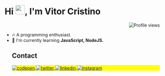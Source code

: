 <h1 align="left">Hi <img src="https://raw.githubusercontent.com/kaueMarques/kaueMarques/master/hi.gif" height="30px">, I'm Vitor Cristino</h1>
<p align="right"> <img src="https://komarev.com/ghpvc/?username=vitorcristino&color=blue" alt="Profile views" /> </p>

- 🔥  A programming enthusiast.
- 🔭  I'm currently learning **JavaScript, NodeJS.**
  <!--

<br><br>

## 🛠 &nbsp;Tech Stack

![JavaScript](https://img.shields.io/badge/-JavaScript-05122A?style=flat&logo=javascript)&nbsp;
![Node.js](https://img.shields.io/badge/-Node.js-05122A?style=flat&logo=node.js)&nbsp;
![HTML](https://img.shields.io/badge/-HTML-05122A?style=flat&logo=HTML5)&nbsp;
![CSS](https://img.shields.io/badge/-CSS-05122A?style=flat&logo=CSS3&logoColor=1572B6)&nbsp;
![React](https://img.shields.io/badge/-React-05122A?style=flat&logo=react)&nbsp;
![Git](https://img.shields.io/badge/-Git-05122A?style=flat&logo=git)&nbsp;
![GitHub](https://img.shields.io/badge/-GitHub-05122A?style=flat&logo=github)&nbsp;
![Markdown](https://img.shields.io/badge/-Markdown-05122A?style=flat&logo=markdown)&nbsp;
![Visual Studio Code](https://img.shields.io/badge/-Visual%20Studio%20Code-05122A?style=flat&logo=visual-studio-code&logoColor=007ACC)&nbsp;
![PostgreSQL](https://img.shields.io/badge/-PostgreSQL-05122A?style=flat&logo=postgresql)&nbsp;
![SQLite](https://img.shields.io/badge/-SQLite-05122A?style=flat&logo=sqlite)&nbsp;

<br><br><br>

## ⚙️ &nbsp;GitHub Analytics

<p align="left">
<img width="530em" src="https://github-readme-stats.vercel.app/api?username=vitorcristino&show_icons=true&theme=vision-friendly-dark" alt="maykbrito's stats"/>
<img width="530em" src="https://github-readme-stats.vercel.app/api/top-langs/?username=vitorcristino&layout=compact&theme=vision-friendly-dark" alt="maykbrito's most languages"/>
</p>
-->


## Contact

<p align="left" style="background:yellow">
<a href="https://codepen.io/vitorcristino" target="_blank">
  <img align="center" src="https://img.shields.io/badge/-vitorcristino-05122A?style=flat&logo=codepen" alt="codepen"/>
</a>
<a href="https://twitter.com/vitucristino" target="_blank">
  <img align="center" src="https://img.shields.io/badge/-vitucristino-05122A?style=flat&logo=twitter" alt="twitter"/>  
</a>
<a href="https://www.linkedin.com/in/vitorcristino/" target="_blank">
  <img align="center" src="https://img.shields.io/badge/-vitorcristino-05122A?style=flat&logo=linkedin" alt="linkedin"/>
</a>
<a href="https://instagram.com/vitorcristino" target="_blank">
 <img align="center" src="https://img.shields.io/badge/-vitorcristino-05122A?style=flat&logo=instagram" alt="instagram"/>
</a>
</p>

<!--
